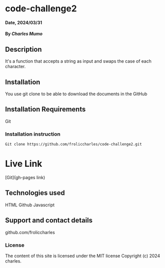 # code-challenge2

#### Date, 2024/03/31

#### By *Charles Mumo*

## Description
It's a function that accepts a string as input and swaps the case of each character. 

## Installation
You use git clone to be able to download the documents in the GitHub

## Installation Requirements
Git

### Installation instruction
```
Git clone https://github.com/froliccharles/code-challenge2.git

```

# Live Link
[Git](gh-pages link)

## Technologies used
HTML
Github
Javascript

## Support and contact details
github.com/froliccharles

### License
The content of this site is licensed under the MIT license
Copyright (c) 2024 charles.
